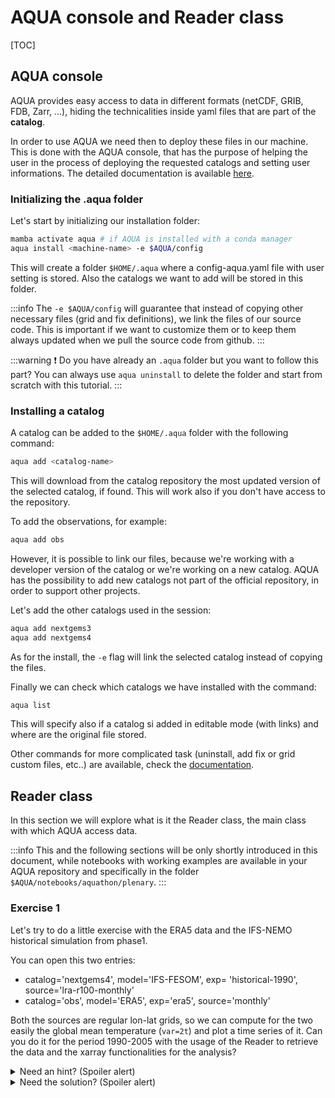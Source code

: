 # AQUA console and Reader class

[TOC]

## AQUA console

AQUA provides easy access to data in different formats (netCDF, GRIB, FDB, Zarr, ...), hiding the technicalities inside yaml files that are part of the **catalog**.

In order to use AQUA we need then to deploy these files in our machine. This is done with the AQUA console, that has the purpose of helping the user in the process of deploying the requested catalogs and setting user informations. The detailed documentation is available [here](https://aqua-web-climatedt.2.rahtiapp.fi/documentation/aqua_console.html).

### Initializing the .aqua folder

Let's start by initializing our installation folder:

```bash
mamba activate aqua # if AQUA is installed with a conda manager
aqua install <machine-name> -e $AQUA/config
```

This will create a folder `$HOME/.aqua` where a config-aqua.yaml file with user setting is stored. Also the catalogs we want to add will be stored in this folder. 

:::info
The `-e $AQUA/config` will guarantee that instead of copying other necessary files (grid and fix definitions), we link the files of our source code. This is important if we want to customize them or to keep them always updated when we pull the source code from github.
:::

:::warning
:exclamation: Do you have already an `.aqua` folder but you want to follow this part? You can always use `aqua uninstall` to delete the folder and start from scratch with this tutorial.
:::

### Installing a catalog

A catalog can be added to the `$HOME/.aqua` folder with the following command:

```bash
aqua add <catalog-name>
```

This will download from the catalog repository the most updated version of the selected catalog, if found. This will work also if you don't have access to the repository.

To add the observations, for example:

```bash
aqua add obs
```

However, it is possible to link our files, because we're working with a developer version of the catalog or we're working on a new catalog. AQUA has the possibility to add new catalogs not part of the official repository, in order to support other projects.

Let's add the other catalogs used in the session:

```bash
aqua add nextgems3
aqua add nextgems4
```

As for the install, the `-e` flag will link the selected catalog instead of copying the files.

Finally we can check which catalogs we have installed with the command:

```bash
aqua list
```

This will specify also if a catalog si added in editable mode (with links) and where are the original file stored.

Other commands for more complicated task (uninstall, add fix or grid custom files, etc..) are available, check the [documentation](https://aqua-web-climatedt.2.rahtiapp.fi/documentation/aqua_console.html).

## Reader class

In this section we will explore what is it the Reader class, the main class with which AQUA access data.

:::info
This and the following sections will be only shortly introduced in this document, while notebooks with working examples are available in your AQUA repository and specifically in the folder `$AQUA/notebooks/aquathon/plenary`.
:::

### Exercise 1

Let's try to do a little exercise with the ERA5 data and the IFS-NEMO historical simulation from phase1.

You can open this two entries:

- catalog='nextgems4', model='IFS-FESOM', exp= 'historical-1990', source='lra-r100-monthly'
- catalog='obs', model='ERA5', exp='era5', source='monthly'

Both the sources are regular lon-lat grids, so we can compute for the two easily the global mean temperature (`var=2t`) and plot a time series of it. Can you do it for the period 1990-2005 with the usage of the Reader to retrieve the data and the xarray functionalities for the analysis?

<details>
  <summary>Need an hint? (Spoiler alert)</summary>
  
- **hint1**: the global mean in a regular grid requires the computation of the area weighted mean, which can be done with the `weighted` method of the `xarray.Dataset` object.
- **hint2**: the Reader returns always an xarray.Dataset object, also when asking for only one variable.
  
</details>

<details>
  <summary>Need the solution? (Spoiler alert)</summary>
    
    from aqua import Reader
    import matplotlib.pyplot as plt
    import numpy as np

    # Instantiate the Reader and retrieve the data
    reader1 = Reader(catalog='obs', model='ERA5', exp='era5', source='monthly')
    reader2 = Reader(catalog='nextgems4', model='IFS-FESOM', exp='historical-1990', source='lra-r100-monthly')

    data1 = reader1.retrieve(var='2t', startdate='1990-01-01', enddate='2010-12-31')
    data2 = reader2.retrieve(var='2t', startdate='1990-01-01', enddate='2010-12-31')

    # Move to the xarray dataarray
    data1 = data1['2t']
    data2 = data2['2t']

    # Evaluate the global mean on a regular grid
    lat1 = data1.lat
    lat2 = data2.lat
    wgt1 = np.cos(np.deg2rad(lat1))
    wgt2 = np.cos(np.deg2rad(lat2))

    timeseries1 = data1.weighted(wgt1).mean(dim=['lat', 'lon'])
    timeseries2 = data2.weighted(wgt2).mean(dim=['lat', 'lon'])

    # Plot the timeseries
    plt.figure()
    timeseries1.plot(label='ERA5')
    timeseries2.plot(label='IFS-FESOM')

    plt.legend()
    plt.show()
</details>
